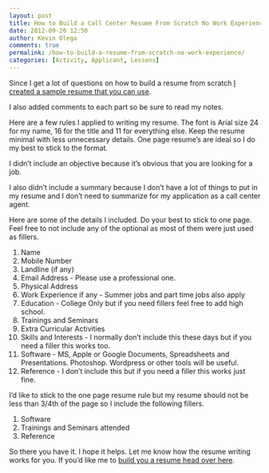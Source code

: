 ```yaml
---
layout: post
title: How to Build a Call Center Resume From Scratch No Work Experience
date: 2012-09-20 12:50
author: Kevin Olega
comments: true
permalink: /how-to-build-a-resume-from-scratch-no-work-experience/
categories: [Activity, Applicant, Lessons]
---
```

Since I get a lot of questions on how to build a resume from scratch <a href="https://dl.dropboxusercontent.com/u/4112874/KevinOlegaResumeNoWorkExperience.pdf">I created a sample resume that you can use</a>.

I also added comments to each part so be sure to read my notes.

Here are a few rules I applied to writing my resume.
The font is Arial size 24 for my name, 16 for the title and 11 for everything else.
Keep the resume minimal with less unnecessary details.
One page resume’s are ideal so I do my best to stick to the format.

I didn’t include an objective because it’s obvious that you are looking for a job.

I also didn’t include a summary because I don’t have a lot of things to put in my resume and I don’t need to summarize for my application as a call center agent.

Here are some of the details I included. Do your best to stick to one page. Feel free to not include any of the optional as most of them were just used as fillers.

<ol>
<li>Name</li>
<li>Mobile Number</li>
<li>Landline (if any)</li>
<li>Email Address - Please use a professional one.</li>
<li>Physical Address</li>
<li>Work Experience if any - Summer jobs and part time jobs also apply</li>
<li>Education - College Only but if you need fillers feel free to add high school.</li>
<li>Trainings and Seminars</li>
<li>Extra Curricular Activities</li>
<li>Skills and Interests - I normally don’t include this these days but if you need a filler this works too.</li>
<li>Software - MS, Apple or Google Documents, Spreadsheets and Presentations. Photoshop. Wordpress or other tools will be useful.</li>
<li>Reference - I don’t include this but if you need a filler this works just fine.</li>
</ol>

I’d like to stick to the one page resume rule but my resume should not be less than 3/4th of the page so I include the following fillers.

<ol>
<li>Software</li>
<li>Trainings and Seminars attended</li>
<li>Reference</li>
</ol>

So there you have it. I hope it helps. Let me know how the resume writing works for you. If you’d like me to <a title="Services" href="http://callcentertrainingtips.com/services/">build you a resume head over here</a>.
